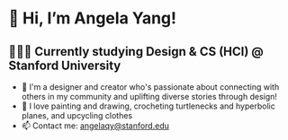 # 👋 Hi, I’m Angela Yang!
## 👩🏻‍💻 Currently studying Design & CS (HCI) @ Stanford University
- 🌱 I'm a designer and creator who's passionate about connecting with others in my community and uplifting diverse stories through design! 
- 🎨 I love painting and drawing, crocheting turtlenecks and hyperbolic planes, and upcycling clothes
- 📫 Contact me: angelaqy@stanford.edu

<!---
angelaqy/angelaqy is a ✨ special ✨ repository because its `README.md` (this file) appears on your GitHub profile.
You can click the Preview link to take a look at your changes.
--->
